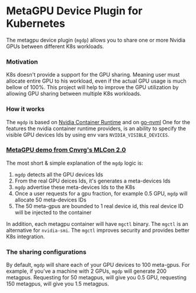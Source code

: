 # MetaGPU Device Plugin for Kubernetes

The metagpu device plugin (`mgdp`) allows you to share one or more Nvidia GPUs between
different K8s workloads. 

### Motivation
K8s doesn't provide a support for the GPU sharing. 
Meaning user must allocate entire GPU to his workload, even if the actual GPU usage 
is much bellow of 100%. 
This project will help to improve the GPU utilization by allowing GPU sharing between 
multiple K8s workloads. 


### How it works 
The `mgdp` is based on [Nvidia Container Runtime](https://github.com/NVIDIA/nvidia-container-runtime)
and on [go-nvml](https://github.com/NVIDIA/go-nvml)
One for the features the nvidia container runtime providers, is an ability 
to specify the visible GPU devices Ids by using env vars `NVIDIA_VISIBLE_DEVICES`.


### [MetaGPU demo from Cnvrg's MLCon 2.0](https://www.youtube.com/watch?v=hsP9GXUtNNs)

The most short & simple explanation of the `mgdp` logic is:
1. `mgdp` detects all the GPU devices Ids 
2. From the real GPU deices Ids, it's generates a meta-devices Ids
3. `mgdp` advertise these meta-devices Ids to the K8s
4. Once a user requests for a gpu fraction, for example 0.5 GPU, `mgdp` will allocate 50 meta-devices IDs
5. The 50 meta-gpus are bounded to 1 real device id, this real device ID will be injected to the container 

In addition, each metagpu container will have `mgctl` binary. 
The `mgctl` is an alternative for `nvidia-smi`. 
The `mgctl` improves security and provides better K8s integration.

### The sharing configurations
By default, `mgdp` will share each of your GPU devices to 100 meta-gpus. 
For example, if you've a machine with 2 GPUs, `mgdp` will generate 200 metagpus. 
Requesting for 50 metagpus, will give you 0.5 GPU, requesting 150 metagpus, 
will give you 1.5 metagpus.



 



